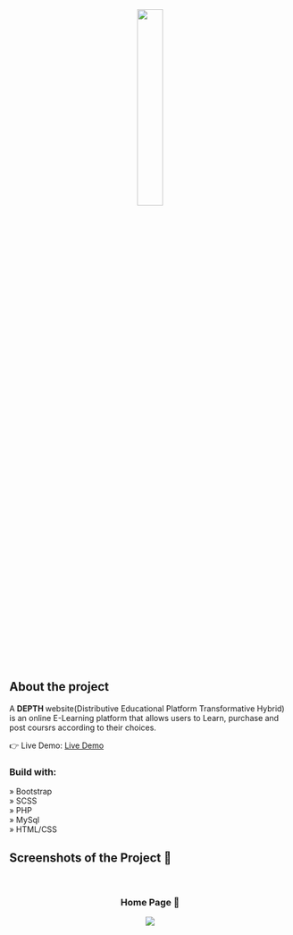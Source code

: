 
<div align='center'><img style="width:30%" src='https://github.com/Asifluvcode/Depth/assets/129084503/47d93d01-6345-4ccd-9aa2-1707f31d93f0'/></div>

<h2>About the project</h2>

  <p>A <b>DEPTH </b>website(Distributive Educational Platform Transformative Hybrid) is an online E-Learning platform that allows users to Learn, purchase and post coursrs according to their choices.</p>

👉 Live Demo: <a href='https://alisprofile.github.io/Depth/'>Live Demo</a>

<h3>Build with:</h3>

» Bootstrap<br>
» SCSS</br>
» PHP</br>
» MySql</br>
» HTML/CSS


<h2>Screenshots of the Project 📸</h2>
<br>
<h3 align='center'>Home Page 🏡</h3>

<div align='center'>
<img src='https://github.com/Asifluvcode/Depth/assets/129084503/56a24922-84f6-4af0-abb7-aa6d23cfca38'/>

</div>
